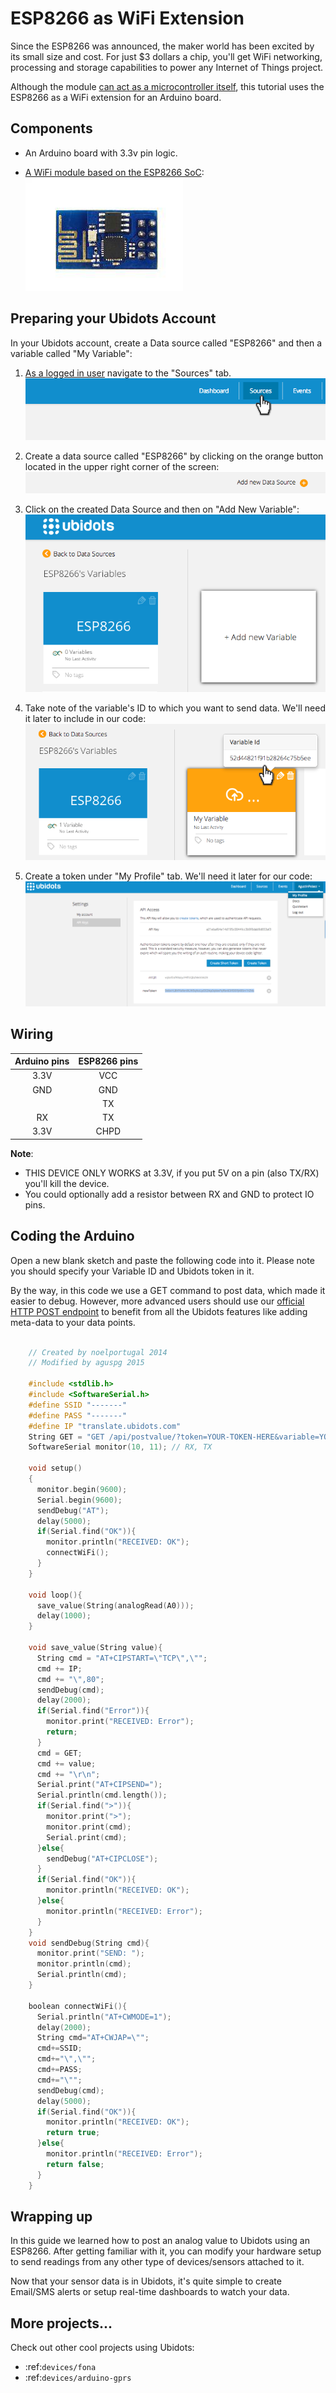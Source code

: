 # ESP8266 as WiFi Extension 

Since the ESP8266 was announced, the maker world has been excited by its small size and cost. For just $3 dollars a chip, you'll get WiFi networking, processing and storage capabilities to power any Internet of Things project. 

Although the module [can act as a microcontroller itself](http://ubidots.com/docs/devices/ESP8266.html), this tutorial uses the ESP8266 as a WiFi extension for an Arduino board.


## Components

* An Arduino board with 3.3v pin logic.

* [A WiFi module based on the ESP8266 SoC](http://www.seeedstudio.com/depot/WiFi-Serial-Transceiver-Module-w-ESP8266-p-1994.html):
	![Ups!](../images/devices/ESP82661.jpg)
    
## Preparing your Ubidots Account

In your Ubidots account, create a Data source called "ESP8266" and then a variable called "My Variable":

1. [As a logged in user](http://app.ubidots.com/accounts/signin/) navigate to the "Sources" tab.
	![Ups!](../images/devices/sources.png)
    
2. Create a data source called "ESP8266" by clicking on the orange button located in the upper right corner of the screen:
	![Ups!](../images/devices/new-source.png)
    
3. Click on the created Data Source and then on "Add New Variable":
	![Ups!](../images/devices/ESP8266_newvar.png)
    
4. Take note of the variable's ID to which you want to send data. We'll need it later to include in our code:
	![Ups!](../images/devices/ESP8266-id.png)
    
5. Create a token under "My Profile" tab. We'll need it later for our code:
	![Ups!](../images/devices/electricimp_token.png)
    
## Wiring

|Arduino pins|ESP8266 pins| 
|:-----:|:-----:|
|3.3V|             VCC|      
   |  GND |             GND      |
    | TX       |         RX      |
   |  RX        |        TX      |
  |   3.3V     |        CHPD     |

**Note**:

* THIS DEVICE ONLY WORKS at 3.3V, if you put 5V on a pin (also TX/RX) you'll kill the device.
* You could optionally add a resistor between RX and GND to protect IO pins.


## Coding the Arduino

Open a new blank sketch and paste the following code into it. Please note you should specify your Variable ID and Ubidots token in it. 

By the way, in this code we use a GET command to post data, which made it easier to debug. However, more advanced users should use our [official HTTP POST endpoint](http://ubidots.com/docs/api/v1_6/data/post_variables_id_values.html) to benefit from all the Ubidots features like adding meta-data to your data points.

```c++

	// Created by noelportugal 2014
	// Modified by aguspg 2015
	
	#include <stdlib.h>
	#include <SoftwareSerial.h>
	#define SSID "-------"
	#define PASS "-------"
	#define IP "translate.ubidots.com"
	String GET = "GET /api/postvalue/?token=YOUR-TOKEN-HERE&variable=YOUR-VARIABLE-ID&value=";
	SoftwareSerial monitor(10, 11); // RX, TX
	 
	void setup()
	{
	  monitor.begin(9600);
	  Serial.begin(9600);
	  sendDebug("AT");
	  delay(5000);
	  if(Serial.find("OK")){
	    monitor.println("RECEIVED: OK");
	    connectWiFi();
	  }
	}
	 
	void loop(){
	  save_value(String(analogRead(A0)));
	  delay(1000);
	}
	 
	void save_value(String value){
	  String cmd = "AT+CIPSTART=\"TCP\",\"";
	  cmd += IP;
	  cmd += "\",80";
	  sendDebug(cmd);
	  delay(2000);
	  if(Serial.find("Error")){
	    monitor.print("RECEIVED: Error");
	    return;
	  }
	  cmd = GET;
	  cmd += value;
	  cmd += "\r\n";
	  Serial.print("AT+CIPSEND=");
	  Serial.println(cmd.length());
	  if(Serial.find(">")){
	    monitor.print(">");
	    monitor.print(cmd);
	    Serial.print(cmd);
	  }else{
	    sendDebug("AT+CIPCLOSE");
	  }
	  if(Serial.find("OK")){
	    monitor.println("RECEIVED: OK");
	  }else{
	    monitor.println("RECEIVED: Error");
	  }
	}
	void sendDebug(String cmd){
	  monitor.print("SEND: ");
	  monitor.println(cmd);
	  Serial.println(cmd);
	} 
	 
	boolean connectWiFi(){
	  Serial.println("AT+CWMODE=1");
	  delay(2000);
	  String cmd="AT+CWJAP=\"";
	  cmd+=SSID;
	  cmd+="\",\"";
	  cmd+=PASS;
	  cmd+="\"";
	  sendDebug(cmd);
	  delay(5000);
	  if(Serial.find("OK")){
	    monitor.println("RECEIVED: OK");
	    return true;
	  }else{
	    monitor.println("RECEIVED: Error");
	    return false;
	  }
	}
```

## Wrapping up

In this guide we learned how to post an analog value to Ubidots using an ESP8266. After getting familiar with it, you can modify your hardware setup to send readings from any other type of devices/sensors attached to it.

Now that your sensor data is in Ubidots, it's quite simple to create Email/SMS alerts or setup real-time dashboards to watch your data.

## More projects...


Check out other cool projects using Ubidots:
 
* :ref:`devices/fona`
* :ref:`devices/arduino-gprs`
